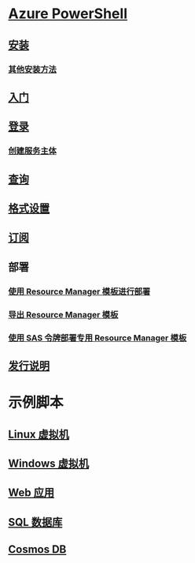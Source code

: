 # [Azure PowerShell](../overview.md)
## [安装](../install-azurerm-ps.md)
### [其他安装方法](../other-install.md)
## [入门](../get-started-azureps.md)
## [登录](../authenticate-azureps.md)
### [创建服务主体](../create-azure-service-principal-azureps.md)
## [查询](../queries-azureps.md)
## [格式设置](../formatting-output.md)
## [订阅](../manage-subscriptions-azureps.md)

## 部署
### [使用 Resource Manager 模板进行部署](https://docs.microsoft.com/en-us/azure/azure-resource-manager/resource-group-template-deploy)
### [导出 Resource Manager 模板](https://docs.microsoft.com/en-us/azure/azure-resource-manager/resource-manager-export-template-powershell)
### [使用 SAS 令牌部署专用 Resource Manager 模板](https://docs.microsoft.com/en-us/azure/azure-resource-manager/resource-manager-powershell-sas-token)

## [发行说明](release-notes-azureps.md)

# 示例脚本
## [Linux 虚拟机](https://docs.microsoft.com/en-us/azure/virtual-machines/linux/powershell-samples?toc=%2fpowershell%2fmodule%2ftoc.json)
## [Windows 虚拟机](https://docs.microsoft.com/en-us/azure/virtual-machines/windows/powershell-samples?toc=%2fpowershell%2fmodule%2ftoc.json)
## [Web 应用](https://docs.microsoft.com/azure/app-service-web/app-service-powershell-samples?toc=%2fpowershell%2fmodule%2ftoc.json)
## [SQL 数据库](https://docs.microsoft.com/azure/sql-database/sql-database-powershell-samples?toc=%2fpowershell%2fmodule%2ftoc.json)
## [Cosmos DB](https://docs.microsoft.com/azure/cosmos-db/powershell-samples?toc=%2fpowershell%2fmodules%2ftoc.json)
